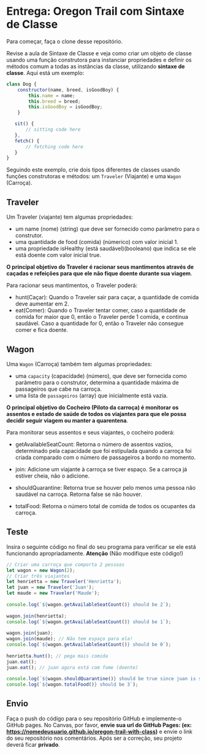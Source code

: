 # Entrega: Oregon Trail com Sintaxe de Classe

Para começar, faça o clone desse repositório.

Revise a aula de Sintaxe de Classe e veja como criar um objeto de classe usando uma função construtora para instanciar propriedades e definir os métodos comum a todas as instâncias da classe, utilizando **sintaxe de classe**. Aqui está um exemplo:

```javascript
class Dog {
    constructor(name, breed, isGoodBoy) {
        this.name = name;
        this.breed = breed;
        this.isGoodBoy = isGoodBoy;
    }

   sit() {
       // sitting code here
   },
   fetch() {
       // fetching code here
   }
}
```

Seguindo este exemplo, crie dois tipos diferentes de classes usando funções construtoras e métodos: um `Traveler` (Viajante) e uma `Wagon` (Carroça).

## Traveler

Um Traveler (viajante) tem algumas propriedades:  

- um name (nome) (string) que deve ser fornecido como parâmetro para o construtor. 
- uma quantidade de food (comida) (númerico) com valor inicial 1. 
- uma propriedade isHealthy (está saudável)(booleano) que indica se ele está doente com valor inicial true.  

**O principal objetivo do Traveler é racionar seus mantimentos através de caçadas e refeições para que ele não fique doente durante sua viagem**.

Para racionar seus mantimentos, o Traveler poderá:

- hunt(Caçar): Quando o Traveler sair para caçar, a quantidade de comida deve aumentar em 2.
- eat(Comer): Quando o Traveler tentar comer, caso a quantidade de comida for maior que 0, então o Traveler perde 1 comida, e continua saudável. Caso a quantidade for 0, então o Traveler não consegue comer e fica doente.

## Wagon
Uma `Wagon` (Carroça) também tem algumas propriedades:
- uma `capacity` (capacidade) (número), que deve ser fornecida como parâmetro para o construtor, determina a quantidade máxima de passageiros que cabe na carroça.
- uma lista de `passageiros` (array) que inicialmente está vazia.

**O principal objetivo do Cocheiro (Piloto da carroça) é monitorar os assentos e estado de saúde de todos os viajantes para que ele possa decidir seguir viagem ou manter a quarentena**.

Para monitorar seus assentos e seus viajantes, o cocheiro poderá:

- getAvailableSeatCount: Retorna o número de assentos vazios, determinado pela capacidade que foi estipulada quando a carroça foi criada comparado com o número de passageiros a bordo no momento.

- join: Adicione um viajante à carroça se tiver espaço. Se a carroça já estiver cheia, não o adicione.

- shouldQuarantine: Retorna true se houver pelo menos uma pessoa não saudável na carroça. Retorna false se não houver.

- totalFood: Retorna o número total de comida de todos os ocupantes da carroça.

## Teste

Insira o seguinte código no final do seu programa para verificar se ele está funcionando apropriadamente. **Atenção** (Não modifique este código!)

```js
// Criar uma carroça que comporta 2 pessoas
let wagon = new Wagon(2);
// Criar três viajantes
let henrietta = new Traveler('Henrietta');
let juan = new Traveler('Juan');
let maude = new Traveler('Maude');
 
console.log(`${wagon.getAvailableSeatCount()} should be 2`);
 
wagon.join(henrietta);
console.log(`${wagon.getAvailableSeatCount()} should be 1`);
 
wagon.join(juan);
wagon.join(maude); // Não tem espaço para ela!
console.log(`${wagon.getAvailableSeatCount()} should be 0`);
 
henrietta.hunt(); // pega mais comida
juan.eat();
juan.eat(); // juan agora está com fome (doente)
 
console.log(`${wagon.shouldQuarantine()} should be true since juan is sick`);
console.log(`${wagon.totalFood()} should be 3`);
```

## Envio

Faça o push do código para o seu repositório GitHub e implemente-o GitHub pages. No Canvas, por favor, **envie sua url do GitHub Pages: (ex: https://nomedeusuario.github.io/oregon-trail-with-class)** e envie o link do seu repositório nos comentários. Após ser a correção, seu projeto deverá ficar **privado**.
